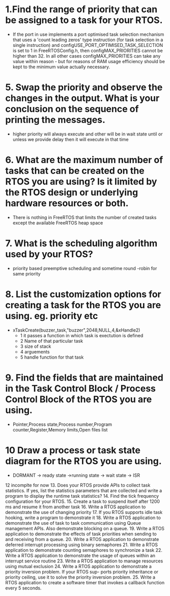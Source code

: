 # 1.Find the range of priority that can be assigned to a task for your RTOS. 
- If the port in use implements a port optimised task selection mechanism that uses a 'count leading zeros' type instruction (for task selection in a single instruction) and configUSE_PORT_OPTIMISED_TASK_SELECTION is set to 1 in FreeRTOSConfig.h, then configMAX_PRIORITIES cannot be higher than 32. In all other cases configMAX_PRIORITIES can take any value within reason - but for reasons of RAM usage efficiency should be kept to the minimum value actually necessary.

# 5. Swap the priority and observe the changes in the output. What is your conclusion on the sequence of printing the messages.
- higher priority will always execute and other will be in wait state  until or unless we provide delay then it will execute in that time

# 6. What are the maximum number of tasks that can be created on the RTOS you are using? Is it limited by the RTOS design or underlying hardware resources or both.
- There is nothing in FreeRTOS that limits the number of created tasks except the available FreeRTOS heap space

# 7. What is the scheduling algorithm used by your RTOS?
- priority based preemptive scheduling and sometime round -robin for same priority

# 8. List the customization options for creating a task for the RTOS you are using. eg. priority etc
- xTaskCreate(buzzer_task,"buzzer",2048,NULL,4,&xHandle2) 
    - 1 it passes a function in which task is exectution is defined
    - 2 Name of that particular task 
    - 3 size of stack 
    - 4 arguements
    - 5 handle function for that task

# 9. Find the fields that are maintained in the Task Control Block / Process Control Block of the RTOS you are using.
- Pointer,Process state,Process number,Program counter,Register,Memory limits,Open files list  

# 10 Draw a process or task state diagram for the RTOS you are using.
- DORMANT -> ready state ->running state -> wait state -> ISR

12 incomplte for now
13. Does your RTOS provide APIs to collect task statistics. If yes, list the statistics parameters
that are collected and write a program to display the runtime task statistics?
14. Find the tick frequency configuration for your RTOS.
15. Create a task to suspend itself after 1200 ms and resume it from another task
16. Write a RTOS application to demonstrate the use of changing priority
17. If you RTOS supports idle task hooking, write a program to demonstrate it
18. Write a RTOS application to demonstrate the use of task to task communication using
Queue management APIs. Also demonstrate blocking on a queue.
19. Write a RTOS application to demonstrate the effects of task priorities when sending to and
receiving from a queue.
20. Write a RTOS application to demonstrate deferred interrupt processing using binary semaphores
21. Write a RTOS application to demonstrate counting semaphores to synchronize a task
22. Write a RTOS application to demonstrate the usage of queues within an interrupt service
routine
23. Write a RTOS application to manage resources using mutual exclusion
24. Write a RTOS application to demonstrate a priority inversion problem. If your RTOS sup-
ports priority inheritance or priority ceiling, use it to solve the priority inversion problem.
25. Write a RTOS application to create a software timer that invokes a callback function every
5 seconds.
